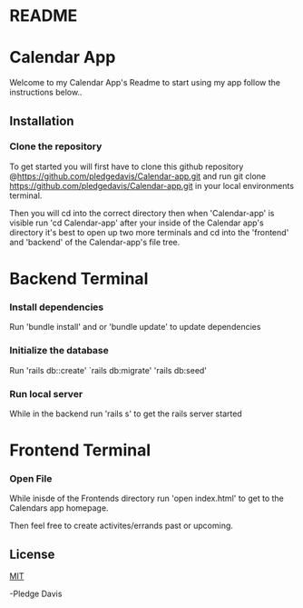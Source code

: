 # README
# Calendar App

Welcome to my Calendar App's Readme to start using my app follow the instructions below..

## Installation ##

### Clone the repository ###

To get started you will first have to clone this github repository
@https://github.com/pledgedavis/Calendar-app.git and run git clone https://github.com/pledgedavis/Calendar-app.git in your local environments terminal.

Then you will cd into the correct directory then when 'Calendar-app' is visible run 'cd Calendar-app' after your inside of the Calendar app's directory it's best to open up two more terminals and  cd into the 'frontend' and 'backend' of the Calendar-app's file tree.

# Backend Terminal #

### Install dependencies ###
Run 'bundle install' and or 'bundle update' to update dependencies 

### Initialize the database ###
Run 'rails db::create' `rails db:migrate' 'rails db:seed'

### Run local server ###

While in the backend run 'rails s' to get the rails server started 

# Frontend Terminal # 

### Open File ###

While inisde of the Frontends directory run 'open index.html' to get to the Calendars app homepage.



Then feel free to create activites/errands past or upcoming.


## License ##
[MIT](https://choosealicense.com/licenses/mit/)

-Pledge Davis
